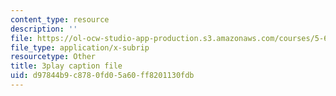 ```yaml
---
content_type: resource
description: ''
file: https://ol-ocw-studio-app-production.s3.amazonaws.com/courses/5-60-thermodynamics-kinetics-spring-2008/d97844b9c8780fd05a60ff8201130fdb_6uLKZSoHnrc.srt
file_type: application/x-subrip
resourcetype: Other
title: 3play caption file
uid: d97844b9-c878-0fd0-5a60-ff8201130fdb
---
```

